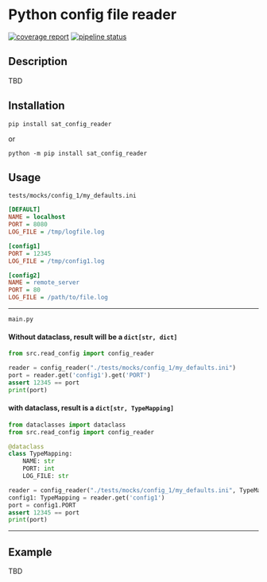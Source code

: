 # Python config file reader
[![coverage report](https://gitlab.com/markus2110-public/python/packages/config-reader/badges/develop/coverage.svg)](https://gitlab.com/markus2110-public/python/packages/config-reader/-/commits/develop)
[![pipeline status](https://gitlab.com/markus2110-public/python/packages/config-reader/badges/develop/pipeline.svg)](https://gitlab.com/markus2110-public/python/packages/config-reader/-/commits/develop) 


## Description
TBD

## Installation
```commandline
pip install sat_config_reader
```
or
```commandline
python -m pip install sat_config_reader
```

## Usage
`tests/mocks/config_1/my_defaults.ini`
```ini
[DEFAULT]
NAME = localhost
PORT = 8080
LOG_FILE = /tmp/logfile.log

[config1]
PORT = 12345
LOG_FILE = /tmp/config1.log

[config2]
NAME = remote_server
PORT = 80
LOG_FILE = /path/to/file.log
```
***
`main.py`   
#### Without dataclass, result will be a `dict[str, dict]`
```python
from src.read_config import config_reader

reader = config_reader("./tests/mocks/config_1/my_defaults.ini")
port = reader.get('config1').get('PORT')
assert 12345 == port
print(port)
```
#### with dataclass, result is a `dict[str, TypeMapping]`
```python
from dataclasses import dataclass
from src.read_config import config_reader

@dataclass
class TypeMapping:
    NAME: str
    PORT: int
    LOG_FILE: str

reader = config_reader("./tests/mocks/config_1/my_defaults.ini", TypeMapping)
config1: TypeMapping = reader.get('config1')
port = config1.PORT
assert 12345 == port
print(port)
```

*** 
## Example
TBD
